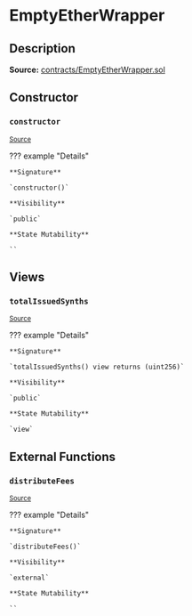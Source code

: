 # EmptyEtherWrapper

## Description

**Source:** [contracts/EmptyEtherWrapper.sol](https://github.com/Synthetixio/synthetix/tree/v2.60.0/contracts/EmptyEtherWrapper.sol)

## Constructor

### `constructor`

<sub>[Source](https://github.com/Synthetixio/synthetix/tree/v2.60.0/contracts/EmptyEtherWrapper.sol#L6)</sub>

??? example "Details"

    **Signature**

    `constructor()`

    **Visibility**

    `public`

    **State Mutability**

    ``

## Views

### `totalIssuedSynths`

<sub>[Source](https://github.com/Synthetixio/synthetix/tree/v2.60.0/contracts/EmptyEtherWrapper.sol#L10)</sub>

??? example "Details"

    **Signature**

    `totalIssuedSynths() view returns (uint256)`

    **Visibility**

    `public`

    **State Mutability**

    `view`

## External Functions

### `distributeFees`

<sub>[Source](https://github.com/Synthetixio/synthetix/tree/v2.60.0/contracts/EmptyEtherWrapper.sol#L14)</sub>

??? example "Details"

    **Signature**

    `distributeFees()`

    **Visibility**

    `external`

    **State Mutability**

    ``

